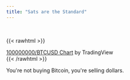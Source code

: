 ```yaml
---
title: "Sats are the Standard"
---
```


&nbsp;

{{< rawhtml >}}
<!-- TradingView Widget BEGIN -->
<div class="tradingview-widget-container">
  <div id="tradingview_dff9d"></div>
  <div class="tradingview-widget-copyright"><a href="https://www.tradingview.com/" rel="noopener" target="_blank"><span class="blue-text">100000000/BTCUSD Chart</span></a> by TradingView</div>
  <script type="text/javascript" src="https://s3.tradingview.com/tv.js"></script>
  <script type="text/javascript">
  new TradingView.widget(
  {
  "width": 710,
  "height" : 610,
  "symbol": "100000000/BTCUSD",
  "timezone": "Etc/UTC",
  "theme": "dark",
  "style": "1",
  "locale": "en",
  "toolbar_bg": "#f1f3f6",
  "enable_publishing": false,
  "range": "12M",
  "allow_symbol_change": true,
  "container_id": "tradingview_dff9d"
}
  );
  </script>
</div>
<!-- TradingView Widget END -->
{{< /rawhtml >}}


You're not buying Bitcoin, you're selling dollars.

